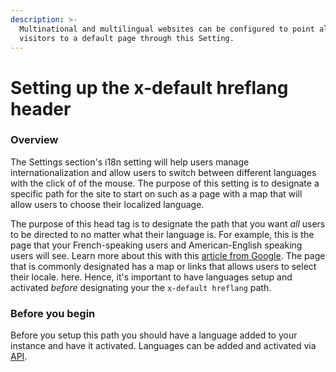 ```yaml
---
description: >-
  Multinational and multilingual websites can be configured to point all
  visitors to a default page through this Setting.
---
```


# Setting up the x-default hreflang header

### Overview

The Settings section's i18n setting will help users manage internationalization and allow users to switch between different languages with the click of of the mouse. The purpose of this setting is to designate a specific path for the site to start on such as a page with a map that will allow users to choose their localized language.

The purpose of this head tag is to designate the path that you want _all_ users to be directed to no matter what their language is. For example, this is the page that your French-speaking users and American-English speaking users will see. Learn more about this with this [article from Google](https://developers.google.com/search/blog/2013/04/x-default-hreflang-for-international-pages). The page that is commonly designated has a map or links that allows users to select their locale. here. Hence, it's important to have languages setup and activated _before_ designating your the `x-default hreflang` path.

### Before you begin 

Before you setup this path you should have a language added to your instance and have it activated. Languages can be added and activated via [API](https://zesty.org/getting-started/i18n-multi-language).



